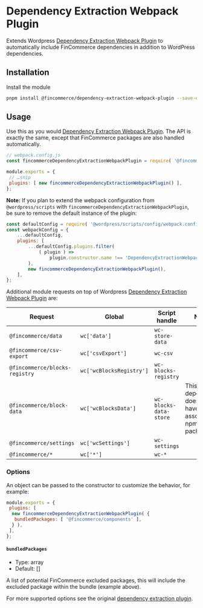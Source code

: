 # Dependency Extraction Webpack Plugin

Extends Wordpress [Dependency Extraction Webpack Plugin](https://github.com/WordPress/gutenberg/tree/trunk/packages/dependency-extraction-webpack-plugin) to automatically include FinCommerce dependencies in addition to WordPress dependencies.

## Installation

Install the module

```bash
pnpm install @fincommerce/dependency-extraction-webpack-plugin --save-dev
```

## Usage

Use this as you would [Dependency Extraction Webpack Plugin](https://github.com/WordPress/gutenberg/tree/trunk/packages/dependency-extraction-webpack-plugin). The API is exactly the same, except that FinCommerce packages are also handled automatically.

```js
// webpack.config.js
const fincommerceDependencyExtractionWebpackPlugin = require( '@fincommerce/dependency-extraction-webpack-plugin' );

module.exports = {
 // …snip
 plugins: [ new fincommerceDependencyExtractionWebpackPlugin() ],
};
```

**Note:** If you plan to extend the webpack configuration from `@wordpress/scripts` with `fincommerceDependencyExtractionWebpackPlugin`, be sure to remove the default instance of the plugin:

```js
const defaultConfig = require( '@wordpress/scripts/config/webpack.config' );
const webpackConfig = {
	...defaultConfig,
	plugins: [
		...defaultConfig.plugins.filter(
			( plugin ) =>
				plugin.constructor.name !== 'DependencyExtractionWebpackPlugin'
		),
		new fincommerceDependencyExtractionWebpackPlugin(),
	],
};
```

Additional module requests on top of Wordpress [Dependency Extraction Webpack Plugin](https://github.com/WordPress/gutenberg/tree/trunk/packages/dependency-extraction-webpack-plugin) are:

| Request                        | Global                   | Script handle          | Notes                                                   |
| ------------------------------ | ------------------------ | ---------------------- | --------------------------------------------------------|
| `@fincommerce/data`            | `wc['data']`             | `wc-store-data`        | |
| `@fincommerce/csv-export`      | `wc['csvExport']`        | `wc-csv`               | |
| `@fincommerce/blocks-registry` | `wc['wcBlocksRegistry']` | `wc-blocks-registry`   | |
| `@fincommerce/block-data`      | `wc['wcBlocksData']`     | `wc-blocks-data-store` | This dependency does not have an associated npm package |
| `@fincommerce/settings`        | `wc['wcSettings']`       | `wc-settings`          | |
| `@fincommerce/*`               | `wc['*']`                | `wc-*`                 | |

### Options

An object can be passed to the constructor to customize the behavior, for example:

```js
module.exports = {
 plugins: [
  new fincommerceDependencyExtractionWebpackPlugin( {
   bundledPackages: [ '@fincommerce/components' ],
  } ),
 ],
};
```

#### `bundledPackages`

- Type: array
- Default: []

A list of potential FinCommerce excluded packages, this will include the excluded package within the bundle (example above).

For more supported options see the original [dependency extraction plugin](https://github.com/WordPress/gutenberg/blob/trunk/packages/dependency-extraction-webpack-plugin/README.md#options).
